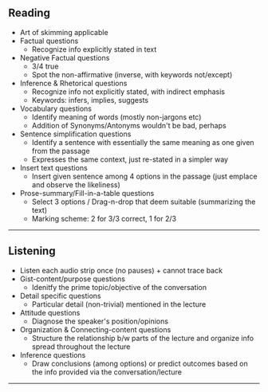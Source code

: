 ## Reading
- Art of skimming applicable
- Factual questions
    - Recognize info explicitly stated in text
- Negative Factual questions
    - 3/4 true
    - Spot the non-affirmative (inverse, with keywords not/except)
- Inference & Rhetorical questions
    - Recognize info not explicitly stated, with indirect emphasis
    - Keywords: infers, implies, suggests
- Vocabulary questions
    - Identify meaning of words (mostly non-jargons etc) 
    - Addition of Synonyms/Antonyms wouldn't be bad, perhaps
- Sentence simplification questions
    - Identify a sentence with essentially the same meaning as one given from the passage
    - Expresses the same context, just re-stated in a simpler way  
- Insert text questions
    - Insert given sentence among 4 options in the passage (just emplace and observe the likeliness)
- Prose-summary/Fill-in-a-table questions
    - Select 3 options / Drag-n-drop that deem suitable (summarizing the text)
    - Marking scheme: 2 for 3/3 correct, 1 for 2/3 

---
## Listening
- Listen each audio strip once (no pauses) + cannot trace back
- Gist-content/purpose questions
    - Idenitfy the prime topic/objective of the conversation
- Detail specific questions
    - Particular detail (non-trivial) mentioned in the lecture
- Attitude questions
    - Diagnose the speaker's position/opinions
- Organization & Connecting-content questions
    - Structure the relationship b/w parts of the lecture and organize info spread throughout the lecture 
- Inference questions
    - Draw conclusions (among options) or predict outcomes based on the info provided via the conversation/lecture

---

